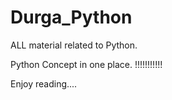# Durga_Python
ALL material related to Python.  


Python Concept in one place. !!!!!!!!!!!

Enjoy reading....